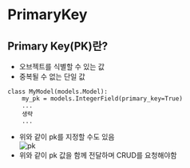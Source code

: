 # PrimaryKey

## Primary Key(PK)란?
- 오브젝트를 식별할 수 있는 값
- 중복될 수 없는 단일 값
```
class MyModel(models.Model):
    my_pk = models.IntegerField(primary_key=True)
    ...
    생략
    ...
```
- 위와 같이 pk를 지정할 수도 있음<br>
![pk](https://user-images.githubusercontent.com/63536606/90526227-15d29180-e1ab-11ea-8f70-b346605e2d14.PNG)
- 위와 같이 pk 값을 함께 전달하며 CRUD를 요청해야함